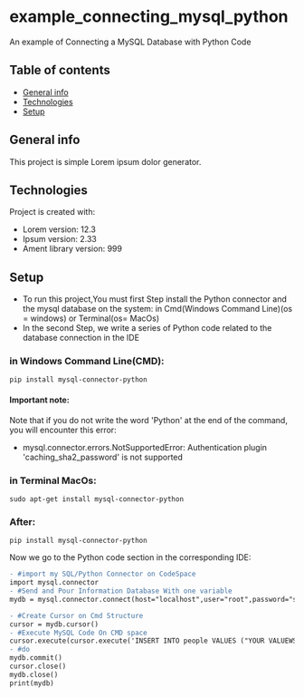 # example_connecting_mysql_python
An example of Connecting a MySQL Database with Python Code

## Table of contents
* [General info](#general-info)
* [Technologies](#technologies)
* [Setup](#setup)

## General info
This project is simple Lorem ipsum dolor generator.
	
## Technologies
Project is created with:
* Lorem version: 12.3
* Ipsum version: 2.33
* Ament library version: 999
	
## Setup
* To run this project,You must first Step install the Python connector and the mysql database on the system:
in Cmd(Windows Command Line)(os = windows) or Terminal(os= MacOs)
* In the second Step, we write a series of Python code related to the database connection in the IDE


### in Windows Command Line(CMD):
```
pip install mysql-connector-python
```
#### Important note:
Note that if you do not write the word 'Python' at the end of the command, you will encounter this error:

* mysql.connector.errors.NotSupportedError: Authentication plugin 'caching_sha2_password' is not supported
### in Terminal MacOs:
```
sudo apt-get install mysql-connector-python
```
### After:
```
pip install mysql-connector-python

```
Now we go to the Python code section in the corresponding IDE:
```diff
- #import my SQL/Python Connector on CodeSpace
import mysql.connector
- #Send and Pour Information Database With one variable
mydb = mysql.connector.connect(host="localhost",user="root",password="senator529",database='test')

- #Create Cursor on Cmd Structure
cursor = mydb.cursor()
- #Execute MySQL Code On CMD space
cursor.execute(cursor.execute('INSERT INTO people VALUES ("YOUR VALUEWS)')
- #do 
mydb.commit()
cursor.close()
mydb.close() 
print(mydb)
```



